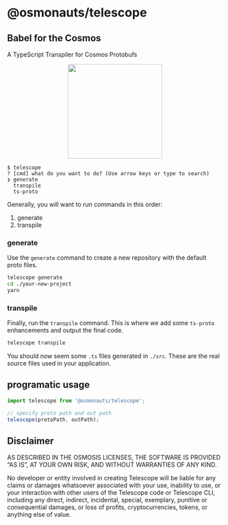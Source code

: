 # @osmonauts/telescope
## Babel for the Cosmos

A TypeScript Transpiler for Cosmos Protobufs

<p align="center">
  <img width="220" src="https://user-images.githubusercontent.com/545047/163644159-e5e5c22b-ad60-421e-aabd-31f06d3e3f4d.png">
</p>


```
$ telescope
? [cmd] what do you want to do? (Use arrow keys or type to search)
❯ generate
  transpile
  ts-proto
```

Generally, you will want to run commands in this order:

1. generate
2. transpile
### generate

Use the `generate` command to create a new repository with the default proto files. 

```sh
telescope generate
cd ./your-new-project
yarn 
```
### transpile

Finally, run the `transpile` command. This is where we add some `ts-proto` enhancements and output the final code.

```sh
telescope transpile
```

You should now seem some `.ts` files generated in `./src`. These are the real source files used in your application.
## programatic usage

```js
import telescope from '@osmonauts/telescope';

// specify proto path and out path
telescope(protoPath, outPath);
```
## Disclaimer

AS DESCRIBED IN THE OSMOSIS LICENSES, THE SOFTWARE IS PROVIDED “AS IS”, AT YOUR OWN RISK, AND WITHOUT WARRANTIES OF ANY KIND.

No developer or entity involved in creating Telescope will be liable for any claims or damages whatsoever associated with your use, inability to use, or your interaction with other users of the Telescope code or Telescope CLI, including any direct, indirect, incidental, special, exemplary, punitive or consequential damages, or loss of profits, cryptocurrencies, tokens, or anything else of value.

